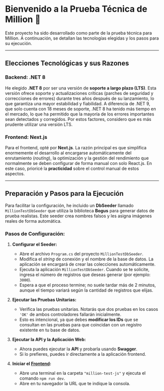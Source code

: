 # **Bienvenido a la Prueba Técnica de Million** 👋

Este proyecto ha sido desarrollado como parte de la prueba técnica para Million. A continuación, se detallan las tecnologías elegidas y los pasos para su ejecución.

---

## **Elecciones Tecnológicas y sus Razones**

### **Backend: .NET 8**

He elegido **.NET 8** por ser una versión de **soporte a largo plazo (LTS)**. Esta versión ofrece soporte y actualizaciones críticas (parches de seguridad y correcciones de errores) durante tres años después de su lanzamiento, lo que garantiza una mayor estabilidad y fiabilidad. A diferencia de .NET 9, que solo cuenta con 18 meses de soporte, .NET 8 ha tenido más tiempo en el mercado, lo que ha permitido que la mayoría de los errores importantes sean detectados y corregidos. Por estos factores, considero que es más prudente utilizar una versión LTS.

### **Frontend: Next.js**

Para el frontend, opté por **Next.js**. La razón principal es que simplifica enormemente el desarrollo al encargarse automáticamente del enrutamiento (_routing_), la optimización y la gestión del rendimiento que normalmente se deben configurar de forma manual con solo React.js. En este caso, prioricé la **practicidad** sobre el control manual de estos aspectos.

---

## **Preparación y Pasos para la Ejecución**

Para facilitar la configuración, he incluido un **DbSeeder** llamado `MillionTestDbSeeder` que utiliza la biblioteca **Bogus** para generar datos de prueba realistas. Este seeder crea nombres falsos y les asigna imágenes reales de forma automática.

### **Pasos de Configuración:**

1.  **Configurar el Seeder:**
    * Abre el archivo `Program.cs` del proyecto `MillionTestDbSeeder`.
    * Modifica el _string_ de conexión y el nombre de la base de datos. La aplicación se encargará de crear las colecciones automáticamente.
    * Ejecuta la aplicación `MillionTestDbSeeder`. Cuando se te solicite, ingresa el número de registros que deseas generar (por ejemplo: `3000`).
    * Espera a que el proceso termine; no suele tardar más de 2 minutos, aunque el tiempo variará según la cantidad de registros que elijas.

2.  **Ejecutar las Pruebas Unitarias:**
    * Verifica las pruebas unitarias. Notarás que dos pruebas en los casos `'OK'` de ambos controladores fallarán inicialmente.
    * Esto es intencional, ya que debes **modificar los IDs** que se consultan en las pruebas para que coincidan con un registro existente en tu base de datos.

3.  **Ejecutar la API y la Aplicación Web:**
    * Ahora puedes ejecutar la **API** y probarla usando **Swagger**.
    * Si lo prefieres, puedes ir directamente a la aplicación frontend.

4.  **Iniciar el [Frontend](https://github.com/jeremymartini/million-test-nextjs):**
    * Abre una terminal en la carpeta `"million-test-js"` y ejecuta el comando `npm run dev`.
    * Abre en tu navegador la URL que te indique la consola.
